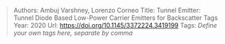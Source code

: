 > Authors: Ambuj Varshney, Lorenzo Corneo
> Title: Tunnel Emitter: Tunnel Diode Based Low-Power Carrier Emitters for Backscatter Tags
> Year: 2020
> Url: https://doi.org/10.1145/3372224.3419199
> Tags: *Define your own tags here, separate by comma*